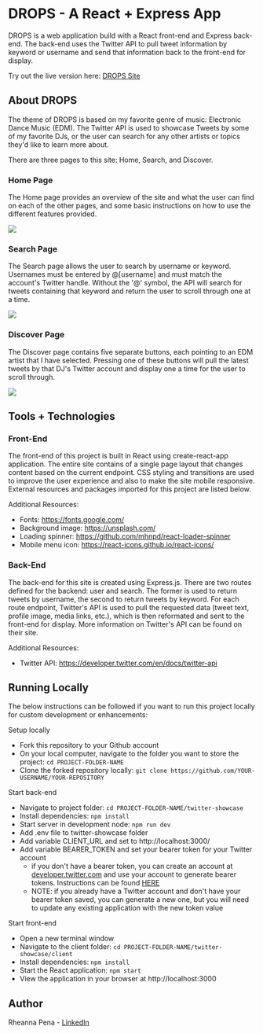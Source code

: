 # DROPS - A React + Express App 
DROPS is a web application build with a React front-end and Express back-end. The back-end uses the Twitter API to pull tweet information by keyword or username and send that information back to the front-end for display.

Try out the live version here: [DROPS Site](https://twitter-drops.herokuapp.com/)

## About DROPS
The theme of DROPS is based on my favorite genre of music: Electronic Dance Music (EDM). The Twitter API is used to showcase Tweets by some of my favorite DJs, or the user can search for any other artists or topics they'd like to learn more about.

There are three pages to this site: Home, Search, and Discover.

### Home Page
The Home page provides an overview of the site and what the user can find on each of the other pages, and some basic instructions on how to use the different features provided.

![](./screenshots/Home.gif)

### Search Page
The Search page allows the user to search by username or keyword. Usernames must be entered by @[username] and must match the account's Twitter handle. Without the '@' symbol, the API will search for tweets containing that keyword and return the user to scroll through one at a time.

![](./screenshots/Search.gif)

### Discover Page
The Discover page contains five separate buttons, each pointing to an EDM artist that I have selected. Pressing one of these buttons will pull the latest tweets by that DJ's Twitter account and display one a time for the user to scroll through.

![](./screenshots/Discover.gif)

## Tools + Technologies
### Front-End
The front-end of this project is built in React using create-react-app application. The entire site contains of a single page layout that changes content based on the current endpoint. CSS styling and transitions are used to improve the user experience and also to make the site mobile responsive. External resources and packages imported for this project are listed below.

Additional Resources:
- Fonts: https://fonts.google.com/
- Background image: https://unsplash.com/
- Loading spinner: https://github.com/mhnpd/react-loader-spinner
- Mobile menu icon: https://react-icons.github.io/react-icons/

### Back-End
The back-end for this site is created using Express.js. There are two routes defined for the backend: user and search. The former is used to return tweets by username, the second to return tweets by keyword. For each route endpoint, Twitter's API is used to pull the requested data (tweet text, profile image, media links, etc.), which is then reformated and sent to the front-end for display. More information on Twitter's API can be found on their site.

Additional Resources: 
- Twitter API: https://developer.twitter.com/en/docs/twitter-api

## Running Locally
The below instructions can be followed if you want to run this project locally for custom development or enhancements:

Setup locally
- Fork this repository to your Github account
- On your local computer, navigate to the folder you want to store the project: `cd PROJECT-FOLDER-NAME`
- Clone the forked repository locally: `git clone https://github.com/YOUR-USERNAME/YOUR-REPOSITORY`

Start back-end
- Navigate to project folder: `cd PROJECT-FOLDER-NAME/twitter-showcase`
- Install dependencies: `npm install`
- Start server in development node: `npm run dev`
- Add .env file to twitter-showcase folder
- Add variable CLIENT_URL and set to http://localhost:3000/
- Add variable BEARER_TOKEN and set your bearer token for your Twitter account
    - if you don't have a bearer token, you can create an account at [developer.twitter.com](developer.twitter.com) and use your account to generate bearer tokens. Instructions can be found [HERE](https://developer.twitter.com/ja/docs/basics/authentication/guides/access-tokens)
    - NOTE: if you already have a Twitter account and don't have your bearer token saved, you can generate a new one, but you will need to update any existing application with the new token value

Start front-end
- Open a new terminal window
- Navigate to the client folder: `cd PROJECT-FOLDER-NAME/twitter-showcase/client`
- Install dependencies: `npm install`
- Start the React application: `npm start`
- View the application in your browser at http://localhost:3000

## Author
Rheanna Pena - [LinkedIn](https://www.linkedin.com/in/rheanna-gallego-aa0007110/)
